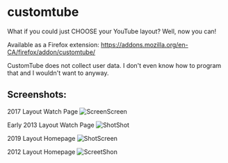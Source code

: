 # customtube

What if you could just CHOOSE your YouTube layout? Well, now you can!

Available as a Firefox extension: https://addons.mozilla.org/en-CA/firefox/addon/customtube/

CustomTube does not collect user data. I don't even know how to program that and I wouldn't want to anyway.

Screenshots:
-

2017 Layout Watch Page
![ScreenScreen](https://github.com/lightbeam24/customtube/assets/105595945/965b6933-a59c-425a-b784-cacecf9cee1c)

Early 2013 Layout Watch Page
![ShotShot](https://github.com/lightbeam24/customtube/assets/105595945/e77c54f5-ded7-4692-9431-84c8a5950e90)

2019 Layout Homepage
![ShotScreen](https://github.com/lightbeam24/customtube/assets/105595945/9dc693c5-3b1b-4b4e-a968-f1c5d6275eed)

2012 Layout Homepage
![ScreetShon](https://github.com/lightbeam24/customtube/assets/105595945/4332dd6b-0625-4ba7-a986-aa6e087842c8)
